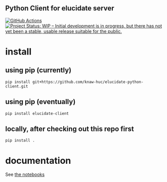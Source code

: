 ## Python Client for elucidate server

[![GitHub Actions](https://github.com/knaw-huc/elucidate-python-client/workflows/tests/badge.svg)](https://github.com/knaw-huc/elucidate-python-client/actions)
[![Project Status: WIP – Initial development is in progress, but there has not yet been a stable, usable release suitable for the public.](https://www.repostatus.org/badges/latest/wip.svg)](https://www.repostatus.org/#wip)

# install

## using pip (currently)

```commandline
pip install git+https://github.com/knaw-huc/elucidate-python-client.git
```

## using pip (eventually)

```commandline
pip install elucidate-client
```

## locally, after checking out this repo first

```commandline
pip install .
```

# documentation

See [the notebooks](https://github.com/knaw-huc/elucidate-python-client/tree/main/notebooks)
